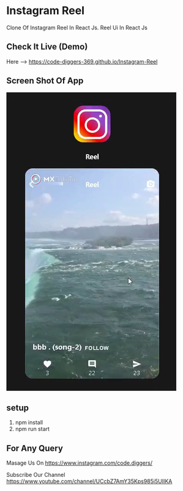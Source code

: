 # Instagram Reel

Clone Of Instagram Reel In React Js. Reel Ui In React Js

## Check It Live (Demo)

Here  -->  https://code-diggers-369.github.io/Instagram-Reel

## Screen Shot Of App

![GitHub Logo](/sample.png)

## setup

1) npm install
2) npm run start


## For Any Query

Masage Us On https://www.instagram.com/code.diggers/

Subscribe Our Channel https://www.youtube.com/channel/UCcbZ7AmY35Kps985i5UIIKA
